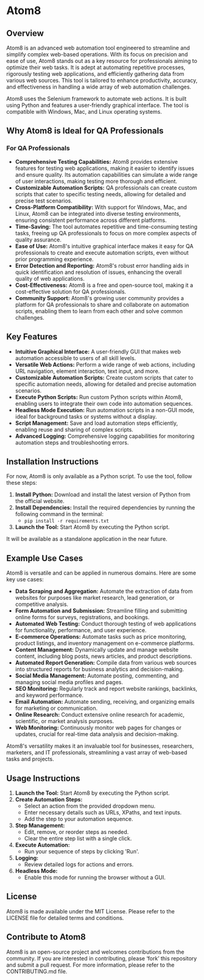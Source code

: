 # Atom8

## Overview

Atom8 is an advanced web automation tool engineered to streamline and simplify complex web-based operations. With its focus on precision and ease of use, Atom8 stands out as a key resource for professionals aiming to optimize their web tasks. It is adept at automating repetitive processes, rigorously testing web applications, and efficiently gathering data from various web sources. This tool is tailored to enhance productivity, accuracy, and effectiveness in handling a wide array of web automation challenges.

Atom8 uses the Selenium framework to automate web actions. It is built using Python and features a user-friendly graphical interface. The tool is compatible with Windows, Mac, and Linux operating systems.

## Why Atom8 is Ideal for QA Professionals

### For QA Professionals
- **Comprehensive Testing Capabilities:** Atom8 provides extensive features for testing web applications, making it easier to identify issues and ensure quality. Its automation capabilities can simulate a wide range of user interactions, making testing more thorough and efficient.
- **Customizable Automation Scripts:** QA professionals can create custom scripts that cater to specific testing needs, allowing for detailed and precise test scenarios.
- **Cross-Platform Compatibility:** With support for Windows, Mac, and Linux, Atom8 can be integrated into diverse testing environments, ensuring consistent performance across different platforms.
- **Time-Saving:** The tool automates repetitive and time-consuming testing tasks, freeing up QA professionals to focus on more complex aspects of quality assurance.
- **Ease of Use:** Atom8's intuitive graphical interface makes it easy for QA professionals to create and execute automation scripts, even without prior programming experience.
- **Error Detection and Reporting:** Atom8's robust error handling aids in quick identification and resolution of issues, enhancing the overall quality of web applications.
- **Cost-Effectiveness:** Atom8 is a free and open-source tool, making it a cost-effective solution for QA professionals.
- **Community Support:** Atom8's growing user community provides a platform for QA professionals to share and collaborate on automation scripts, enabling them to learn from each other and solve common challenges.


## Key Features

- **Intuitive Graphical Interface:** A user-friendly GUI that makes web automation accessible to users of all skill levels.
- **Versatile Web Actions:** Perform a wide range of web actions, including URL navigation, element interaction, text input, and more.
- **Customizable Automation Scripts:** Create custom scripts that cater to specific automation needs, allowing for detailed and precise automation scenarios.
- **Execute Python Scripts:** Run custom Python scripts within Atom8, enabling users to integrate their own code into automation sequences.
- **Headless Mode Execution:** Run automation scripts in a non-GUI mode, ideal for background tasks or systems without a display.
- **Script Management:** Save and load automation steps efficiently, enabling reuse and sharing of complex scripts.
- **Advanced Logging:** Comprehensive logging capabilities for monitoring automation steps and troubleshooting errors.

## Installation Instructions

For now, Atom8 is only available as a Python script. To use the tool, follow these steps:

1. **Install Python:** Download and install the latest version of Python from the official website.
2. **Install Dependencies:** Install the required dependencies by running the following command in the terminal:
   - `pip install -r requirements.txt`
3. **Launch the Tool:** Start Atom8 by executing the Python script.

It will be available as a standalone application in the near future.

## Example Use Cases
Atom8 is versatile and can be applied in numerous domains. Here are some key use cases:

- **Data Scraping and Aggregation:** Automate the extraction of data from websites for purposes like market research, lead generation, or competitive analysis.
- **Form Automation and Submission:** Streamline filling and submitting online forms for surveys, registrations, and bookings.
- **Automated Web Testing:** Conduct thorough testing of web applications for functionality, performance, and user experience.
- **E-commerce Operations:** Automate tasks such as price monitoring, product listings, and inventory management on e-commerce platforms.
- **Content Management:** Dynamically update and manage website content, including blog posts, news articles, and product descriptions.
- **Automated Report Generation:** Compile data from various web sources into structured reports for business analytics and decision-making.
- **Social Media Management:** Automate posting, commenting, and managing social media profiles and pages.
- **SEO Monitoring:** Regularly track and report website rankings, backlinks, and keyword performance.
- **Email Automation:** Automate sending, receiving, and organizing emails for marketing or communication.
- **Online Research:** Conduct extensive online research for academic, scientific, or market analysis purposes.
- **Web Monitoring:** Continuously monitor web pages for changes or updates, crucial for real-time data analysis and decision-making.

Atom8's versatility makes it an invaluable tool for businesses, researchers, marketers, and IT professionals, streamlining a vast array of web-based tasks and projects.

## Usage Instructions

1. **Launch the Tool:** Start Atom8 by executing the Python script.
2. **Create Automation Steps:**
   - Select an action from the provided dropdown menu.
   - Enter necessary details such as URLs, XPaths, and text inputs.
   - Add the step to your automation sequence.
3. **Step Management:**
   - Edit, remove, or reorder steps as needed.
   - Clear the entire step list with a single click.
4. **Execute Automation:**
   - Run your sequence of steps by clicking 'Run'.
5. **Logging:**
   - Review detailed logs for actions and errors.
6. **Headless Mode:**
   - Enable this mode for running the browser without a GUI.

## License

Atom8 is made available under the MIT License. Please refer to the LICENSE file for detailed terms and conditions.

## Contribute to Atom8

Atom8 is an open-source project and welcomes contributions from the community. If you are interested in contributing, please ‘fork’ this repository and submit a pull request. For more information, please refer to the CONTRIBUTING.md file.
